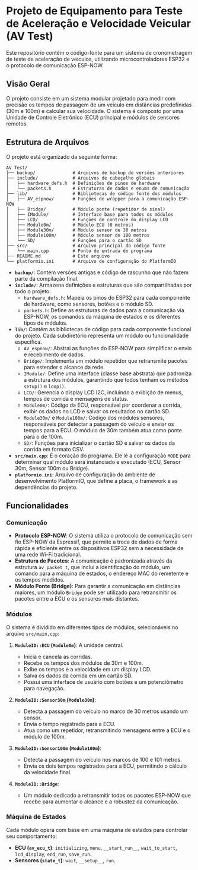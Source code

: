 # Projeto de Equipamento para Teste de Aceleração e Velocidade Veicular (AV Test)

Este repositório contém o código-fonte para um sistema de cronometragem de teste de aceleração de veículos, utilizando microcontroladores ESP32 e o protocolo de comunicação ESP-NOW.

## Visão Geral

O projeto consiste em um sistema modular projetado para medir com precisão os tempos de passagem de um veículo em distâncias predefinidas (30m e 100m) e calcular sua velocidade. O sistema é composto por uma Unidade de Controle Eletrônico (ECU) principal e módulos de sensores remotos.

## Estrutura de Arquivos

O projeto está organizado da seguinte forma:

```
AV Test/
├── backup/              # Arquivos de backup de versões anteriores
├── include/             # Arquivos de cabeçalho globais
│   ├── hardware_defs.h  # Definições de pinos de hardware
│   └── packets.h        # Estruturas de dados e enums de comunicação
├── lib/                 # Bibliotecas de código fonte dos módulos
│   ├── AV_espnow/       # Funções de wrapper para a comunicação ESP-NOW
│   ├── Bridge/          # Módulo ponte (repetidor de sinal)
│   ├── IModule/         # Interface base para todos os módulos
│   ├── LCD/             # Funções de controle do display LCD
│   ├── Module0m/        # Módulo ECU (0 metros)
│   ├── Module30m/       # Módulo sensor de 30 metros
│   ├── Module100m/      # Módulo sensor de 100 metros
│   └── SD/              # Funções para o cartão SD
├── src/                 # Arquivo principal do código fonte
│   └── main.cpp         # Ponto de entrada do programa
├── README.md            # Este arquivo
└── platformio.ini       # Arquivo de configuração do PlatformIO
```
- **`backup/`**: Contém versões antigas e código de rascunho que não fazem parte da compilação final.
- **`include/`**: Armazena definições e estruturas que são compartilhadas por todo o projeto.
    - `hardware_defs.h`: Mapeia os pinos do ESP32 para cada componente de hardware, como sensores, botões e o módulo SD.
    - `packets.h`: Define as estruturas de dados para a comunicação via ESP-NOW, os comandos da máquina de estados e os diferentes tipos de módulos.
- **`lib/`**: Contém as bibliotecas de código para cada componente funcional do projeto. Cada subdiretório representa um módulo ou funcionalidade específica.
    - `AV_espnow/`: Abstrai as funções do ESP-NOW para simplificar o envio e recebimento de dados.
    - `Bridge/`: Implementa um módulo repetidor que retransmite pacotes para estender o alcance da rede.
    - `IModule/`: Define uma interface (classe base abstrata) que padroniza a estrutura dos módulos, garantindo que todos tenham os métodos `setup()` e `loop()`.
    - `LCD/`: Gerencia o display LCD I2C, incluindo a exibição de menus, tempos de corrida e mensagens de status.
    - `Module0m/`: Código da ECU, responsável por coordenar a corrida, exibir os dados no LCD e salvar os resultados no cartão SD.
    - `Module30m/` e `Module100m/`: Código dos módulos sensores, responsáveis por detectar a passagem do veículo e enviar os tempos para a ECU. O módulo de 30m também atua como ponte para o de 100m.
    - `SD/`: Funções para inicializar o cartão SD e salvar os dados da corrida em formato CSV.
- **`src/main.cpp`**: É o coração do programa. Ele lê a configuração `MODE` para determinar qual módulo será instanciado e executado (ECU, Sensor 30m, Sensor 100m ou Bridge).
- **`platformio.ini`**: Arquivo de configuração do ambiente de desenvolvimento PlatformIO, que define a placa, o framework e as dependências do projeto.

## Funcionalidades

### Comunicação

- **Protocolo ESP-NOW**: O sistema utiliza o protocolo de comunicação sem fio ESP-NOW da Espressif, que permite a troca de dados de forma rápida e eficiente entre os dispositivos ESP32 sem a necessidade de uma rede Wi-Fi tradicional.
- **Estrutura de Pacotes**: A comunicação é padronizada através da estrutura `av_packet_t`, que inclui a identificação do módulo, um comando para a máquina de estados, o endereço MAC do remetente e os tempos medidos.
- **Módulo Ponte (Bridge)**: Para garantir a comunicação em distâncias maiores, um módulo `Bridge` pode ser utilizado para retransmitir os pacotes entre a ECU e os sensores mais distantes.

### Módulos

O sistema é dividido em diferentes tipos de módulos, selecionáveis no arquivo `src/main.cpp`:

1.  **`ModuleID::ECU` (`Module0m`)**: A unidade central.
    - Inicia e cancela as corridas.
    - Recebe os tempos dos módulos de 30m e 100m.
    - Exibe os tempos e a velocidade em um display LCD.
    - Salva os dados da corrida em um cartão SD.
    - Possui uma interface de usuário com botões e um potenciômetro para navegação.

2.  **`ModuleID::Sensor30m` (`Module30m`)**:
    - Detecta a passagem do veículo no marco de 30 metros usando um sensor.
    - Envia o tempo registrado para a ECU.
    - Atua como um repetidor, retransmitindo mensagens entre a ECU e o módulo de 100m.

3.  **`ModuleID::Sensor100m` (`Module100m`)**:
    - Detecta a passagem do veículo nos marcos de 100 e 101 metros.
    - Envia os dois tempos registrados para a ECU, permitindo o cálculo da velocidade final.

4.  **`ModuleID::Bridge`**:
    - Um módulo dedicado a retransmitir todos os pacotes ESP-NOW que recebe para aumentar o alcance e a robustez da comunicação.

### Máquina de Estados

Cada módulo opera com base em uma máquina de estados para controlar seu comportamento:

- **ECU (`av_ecu_t`)**: `initializing`, `menu`, `__start_run__`, `wait_to_start`, `lcd_display`, `end_run`, `save_run`.
- **Sensores (`state_t`)**: `wait`, `__setup__`, `run`.
